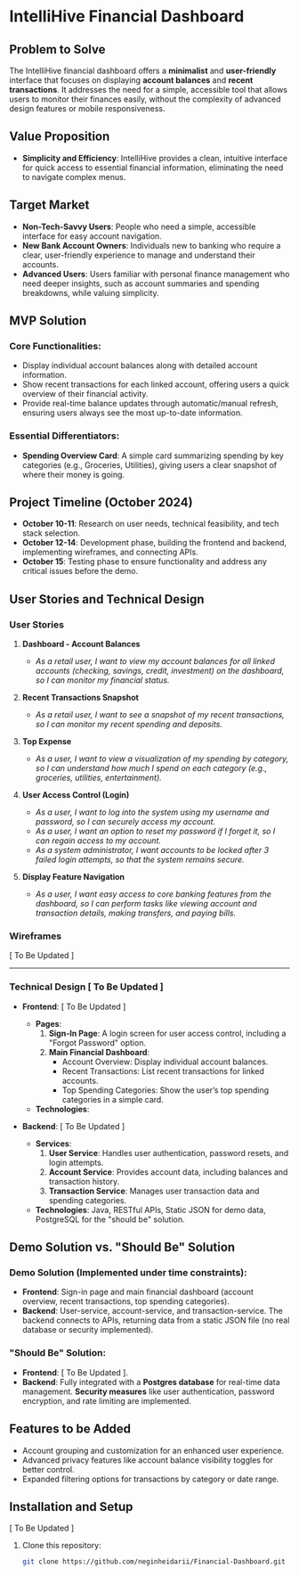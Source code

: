 # IntelliHive Financial Dashboard

## Problem to Solve
The IntelliHive financial dashboard offers a **minimalist** and **user-friendly** interface that focuses on displaying **account balances** and **recent transactions**. It addresses the need for a simple, accessible tool that allows users to monitor their finances easily, without the complexity of advanced design features or mobile responsiveness.

## Value Proposition
- **Simplicity and Efficiency**: IntelliHive provides a clean, intuitive interface for quick access to essential financial information, eliminating the need to navigate complex menus.

## Target Market
- **Non-Tech-Savvy Users**: People who need a simple, accessible interface for easy account navigation.
- **New Bank Account Owners**: Individuals new to banking who require a clear, user-friendly experience to manage and understand their accounts.
- **Advanced Users**: Users familiar with personal finance management who need deeper insights, such as account summaries and spending breakdowns, while valuing simplicity.

## MVP Solution

### Core Functionalities:
- Display individual account balances along with detailed account information.
- Show recent transactions for each linked account, offering users a quick overview of their financial activity.
- Provide real-time balance updates through automatic/manual refresh, ensuring users always see the most up-to-date information.

### Essential Differentiators:
- **Spending Overview Card**: A simple card summarizing spending by key categories (e.g., Groceries, Utilities), giving users a clear snapshot of where their money is going.

## Project Timeline (October 2024)
- **October 10-11**: Research on user needs, technical feasibility, and tech stack selection.
- **October 12-14**: Development phase, building the frontend and backend, implementing wireframes, and connecting APIs.
- **October 15**: Testing phase to ensure functionality and address any critical issues before the demo.

## User Stories and Technical Design

### **User Stories**
1. **Dashboard - Account Balances**
   - *As a retail user, I want to view my account balances for all linked accounts (checking, savings, credit, investment) on the dashboard, so I can monitor my financial status.*

2. **Recent Transactions Snapshot**
   - *As a retail user, I want to see a snapshot of my recent transactions, so I can monitor my recent spending and deposits.*

3. **Top Expense**
   - *As a user, I want to view a visualization of my spending by category, so I can understand how much I spend on each category (e.g., groceries, utilities, entertainment).*

4. **User Access Control (Login)**
   - *As a user, I want to log into the system using my username and password, so I can securely access my account.*
   - *As a user, I want an option to reset my password if I forget it, so I can regain access to my account.*
   - *As a system administrator, I want accounts to be locked after 3 failed login attempts, so that the system remains secure.*

5. **Display Feature Navigation**
   - *As a user, I want easy access to core banking features from the dashboard, so I can perform tasks like viewing account and transaction details, making transfers, and paying bills.*

### **Wireframes**

[ To Be Updated ]

---

### **Technical Design** [ To Be Updated ]
- **Frontend**: [ To Be Updated ]
  - **Pages**:
    1. **Sign-In Page**: A login screen for user access control, including a "Forgot Password" option.
    2. **Main Financial Dashboard**:
       - Account Overview: Display individual account balances.
       - Recent Transactions: List recent transactions for linked accounts.
       - Top Spending Categories: Show the user’s top spending categories in a simple card.
  - **Technologies**:

- **Backend**: [ To Be Updated ]
  - **Services**:
    1. **User Service**: Handles user authentication, password resets, and login attempts.
    2. **Account Service**: Provides account data, including balances and transaction history.
    3. **Transaction Service**: Manages user transaction data and spending categories.
  - **Technologies**: Java, RESTful APIs, Static JSON for demo data, PostgreSQL for the "should be" solution.

## Demo Solution vs. "Should Be" Solution

### **Demo Solution** (Implemented under time constraints):
- **Frontend**: Sign-in page and main financial dashboard (account overview, recent transactions, top spending categories).
- **Backend**: User-service, account-service, and transaction-service. The backend connects to APIs, returning data from a static JSON file (no real database or security implemented).

### **"Should Be" Solution**:
- **Frontend**: [ To Be Updated ].
- **Backend**: Fully integrated with a **Postgres database** for real-time data management. **Security measures** like user authentication, password encryption, and rate limiting are implemented.

## Features to be Added
- Account grouping and customization for an enhanced user experience.
- Advanced privacy features like account balance visibility toggles for better control.
- Expanded filtering options for transactions by category or date range.

## Installation and Setup

[ To Be Updated ]

1. Clone this repository:
   ```bash
   git clone https://github.com/neginheidarii/Financial-Dashboard.git

